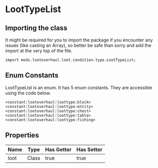 # LootTypeList

## Importing the class

It might be required for you to import the package if you encounter any issues (like casting an Array), so better be safe than sorry and add the import at the very top of the file.
```zenscript
import mods.lootoverhaul.loot.condition.type.LootTypeList;
```


## Enum Constants

LootTypeList is an enum. It has 5 enum constants. They are accessible using the code below.

```zenscript
<constant:lootoverhaul:loottype:block>
<constant:lootoverhaul:loottype:entity>
<constant:lootoverhaul:loottype:chest>
<constant:lootoverhaul:loottype:table>
<constant:lootoverhaul:loottype:fishing>
```
## Properties

| Name | Type  | Has Getter | Has Setter |
|------|-------|------------|------------|
| loot | Class | true       | true       |

